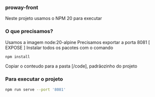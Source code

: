 ### proway-front
Neste projeto usamos o NPM 20 para executar

### O que precisamos?
Usamos a imagem node:20-alpine 
Precisamos exportar a porta 8081 [ EXPOSE ]
Instalar todos os pacotes com o comando
```sh
npm install
```
Copiar o conteudo para a pasta [/code], padrãozinho do projeto




### Para executar o projeto
```sh
npm run serve --port '8081'
```

